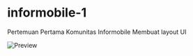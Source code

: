 # informobile-1
Pertemuan Pertama Komunitas Informobile
Membuat layout UI

![Preview](https://cdn.discordapp.com/attachments/695887018047307859/698184365917863996/183584d344ca412259b882b29382f696.png)
